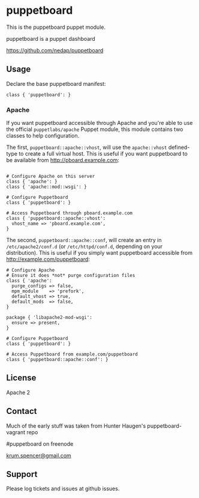 puppetboard
===========

This is the puppetboard puppet module.

puppetboard is a puppet dashboard

https://github.com/nedap/puppetboard

Usage
-----

Declare the base puppetboard manifest:

```puppet
class { 'puppetboard': }
```

### Apache

If you want puppetboard accessible through Apache and you're able to use the
official `puppetlabs/apache` Puppet module, this module contains two classes
to help configuration.

The first, `puppetboard::apache::vhost`, will use the `apache::vhost`
defined-type to create a full virtual host. This is useful if you want
puppetboard to be available from http://pboard.example.com:

```puppet

# Configure Apache on this server
class { 'apache': }
class { 'apache::mod::wsgi': }

# Configure Puppetboard
class { 'puppetboard': }

# Access Puppetboard through pboard.example.com
class { 'puppetboard::apache::vhost':
  vhost_name => 'pboard.example.com',
}
```

The second, `puppetboard::apache::conf`, will create an entry in
`/etc/apache2/conf.d` (or `/etc/httpd/conf.d`, depending on your distribution).
This is useful if you simply want puppetboard accessible from
http://example.com/puppetboard:

```puppet
# Configure Apache
# Ensure it does *not* purge configuration files
class { 'apache':
  purge_configs => false,
  mpm_module    => 'prefork',
  default_vhost => true,
  default_mods  => false,
}

package { 'libapache2-mod-wsgi':
  ensure => present,
}

# Configure Puppetboard
class { 'puppetboard': }

# Access Puppetboard from example.com/puppetboard
class { 'puppetboard::apache::conf': }
```

License
-------

Apache 2


Contact
-------

Much of the early stuff was taken from Hunter Haugen's puppetboard-vagrant repo

#puppetboard on freenode

krum.spencer@gmail.com


Support
-------

Please log tickets and issues at github issues.
